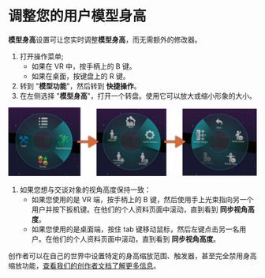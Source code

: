 # 调整您的用户模型身高

**模型身高**设置可让您实时调整**模型身高**，而无需额外的修改器。

1. 打开操作菜单;
    - 如果在 VR 中，按手柄上的 B 键。
    - 如果在桌面，按键盘上的 R 键。
2. 转到 "**模型功能**"，然后转到 **快捷操作**。
3. 在左侧选择 "**模型身高**"，打开一个转盘。使用它可以放大或缩小形象的大小。

![img](../img/adjusting-your-avatars-height-1.png)

1. 如果您想与交谈对象的视角高度保持一致：
    - 如果您使用的是 VR 端，按手柄上的 B 键，然后使用手上光束指向另一个用户并按下扳机键。在他们的个人资料页面中滚动，直到看到 **同步视角高度**。
    - 如果您使用的是桌面端，按住 tab 键移动鼠标，然后左键点击另一名用户。在他们的个人资料页面中滚动，直到看到 **同步视角高度**。

创作者可以在自己的世界中设置特定的身高缩放范围、触发器，甚至完全禁用身高缩放功能，[查看我们的创作者文档了解更多信息](https://creators.vrchat.com/worlds/udon/players/player-avatar-scaling/)。
